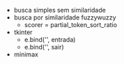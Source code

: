 - busca simples sem similaridade
- busca por  similaridade fuzzywuzzy
    - scorer = partial_token_sort_ratio
- tkinter
    - e.bind('<Return>', entrada)
    - e.bind('<Escape>', sair)
- minimax
